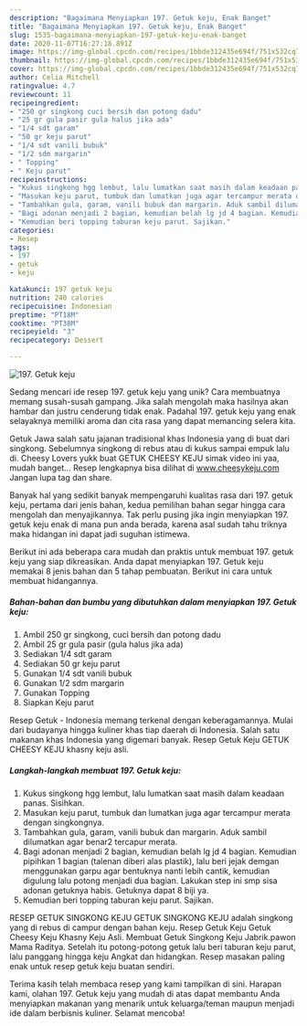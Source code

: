 ```yaml
---
description: "Bagaimana Menyiapkan 197. Getuk keju, Enak Banget"
title: "Bagaimana Menyiapkan 197. Getuk keju, Enak Banget"
slug: 1535-bagaimana-menyiapkan-197-getuk-keju-enak-banget
date: 2020-11-07T16:27:18.891Z
image: https://img-global.cpcdn.com/recipes/1bbde312435e694f/751x532cq70/197-getuk-keju-foto-resep-utama.jpg
thumbnail: https://img-global.cpcdn.com/recipes/1bbde312435e694f/751x532cq70/197-getuk-keju-foto-resep-utama.jpg
cover: https://img-global.cpcdn.com/recipes/1bbde312435e694f/751x532cq70/197-getuk-keju-foto-resep-utama.jpg
author: Celia Mitchell
ratingvalue: 4.7
reviewcount: 11
recipeingredient:
- "250 gr singkong cuci bersih dan potong dadu"
- "25 gr gula pasir gula halus jika ada"
- "1/4 sdt garam"
- "50 gr keju parut"
- "1/4 sdt vanili bubuk"
- "1/2 sdm margarin"
- " Topping"
- " Keju parut"
recipeinstructions:
- "Kukus singkong hgg lembut, lalu lumatkan saat masih dalam keadaan panas. Sisihkan."
- "Masukan keju parut, tumbuk dan lumatkan juga agar tercampur merata dengan singkongnya."
- "Tambahkan gula, garam, vanili bubuk dan margarin. Aduk sambil dilumatkan agar benar2 tercapur merata."
- "Bagi adonan menjadi 2 bagian, kemudian belah lg jd 4 bagian. Kemudian pipihkan 1 bagian (talenan diberi alas plastik), lalu beri jejak demgan menggunakan garpu agar bentuknya nanti lebih cantik, kemudian digulung lalu potong menjadi dua bagian. Lakukan step ini smp sisa adonan getuknya habis. Getuknya dapat 8 biji ya."
- "Kemudian beri topping taburan keju parut. Sajikan."
categories:
- Resep
tags:
- 197
- getuk
- keju

katakunci: 197 getuk keju 
nutrition: 240 calories
recipecuisine: Indonesian
preptime: "PT18M"
cooktime: "PT38M"
recipeyield: "3"
recipecategory: Dessert

---
```



![197. Getuk keju](https://img-global.cpcdn.com/recipes/1bbde312435e694f/751x532cq70/197-getuk-keju-foto-resep-utama.jpg)

Sedang mencari ide resep 197. getuk keju yang unik? Cara membuatnya memang susah-susah gampang. Jika salah mengolah maka hasilnya akan hambar dan justru cenderung tidak enak. Padahal 197. getuk keju yang enak selayaknya memiliki aroma dan cita rasa yang dapat memancing selera kita.

Getuk Jawa salah satu jajanan tradisional khas Indonesia yang di buat dari singkong. Sebelumnya singkong di rebus atau di kukus sampai empuk lalu di. Cheesy Lovers yukk buat GETUK CHEESY KEJU simak video ini yaa, mudah banget… Resep lengkapnya bisa dilihat di www.cheesykeju.com Jangan lupa tag dan share.

Banyak hal yang sedikit banyak mempengaruhi kualitas rasa dari 197. getuk keju, pertama dari jenis bahan, kedua pemilihan bahan segar hingga cara mengolah dan menyajikannya. Tak perlu pusing jika ingin menyiapkan 197. getuk keju enak di mana pun anda berada, karena asal sudah tahu triknya maka hidangan ini dapat jadi suguhan istimewa.


Berikut ini ada beberapa cara mudah dan praktis untuk membuat 197. getuk keju yang siap dikreasikan. Anda dapat menyiapkan 197. Getuk keju memakai 8 jenis bahan dan 5 tahap pembuatan. Berikut ini cara untuk membuat hidangannya.

<!--inarticleads1-->

##### Bahan-bahan dan bumbu yang dibutuhkan dalam menyiapkan 197. Getuk keju:

1. Ambil 250 gr singkong, cuci bersih dan potong dadu
1. Ambil 25 gr gula pasir (gula halus jika ada)
1. Sediakan 1/4 sdt garam
1. Sediakan 50 gr keju parut
1. Gunakan 1/4 sdt vanili bubuk
1. Gunakan 1/2 sdm margarin
1. Gunakan  Topping
1. Siapkan  Keju parut


Resep Getuk - Indonesia memang terkenal dengan keberagamannya. Mulai dari budayanya hingga kuliner khas tiap daerah di Indonesia. Salah satu makanan khas Indonesia yang digemari banyak. Resep Getuk Keju GETUK CHEESY KEJU khasny keju asli. 

<!--inarticleads2-->

##### Langkah-langkah membuat 197. Getuk keju:

1. Kukus singkong hgg lembut, lalu lumatkan saat masih dalam keadaan panas. Sisihkan.
1. Masukan keju parut, tumbuk dan lumatkan juga agar tercampur merata dengan singkongnya.
1. Tambahkan gula, garam, vanili bubuk dan margarin. Aduk sambil dilumatkan agar benar2 tercapur merata.
1. Bagi adonan menjadi 2 bagian, kemudian belah lg jd 4 bagian. Kemudian pipihkan 1 bagian (talenan diberi alas plastik), lalu beri jejak demgan menggunakan garpu agar bentuknya nanti lebih cantik, kemudian digulung lalu potong menjadi dua bagian. Lakukan step ini smp sisa adonan getuknya habis. Getuknya dapat 8 biji ya.
1. Kemudian beri topping taburan keju parut. Sajikan.


RESEP GETUK SINGKONG KEJU GETUK SINGKONG KEJU adalah singkong yang di rebus di campur dengan bahan keju. Resep Getuk Keju Getuk Cheesy Keju Khasny Keju Asli. Membuat Getuk Singkong Keju Jabrik.pawon Mama Raditya. Setelah itu potong-potong getuk lalu beri taburan keju parut, lalu panggang hingga keju Angkat dan hidangkan. Resep masakan paling enak untuk resep getuk keju buatan sendiri. 

Terima kasih telah membaca resep yang kami tampilkan di sini. Harapan kami, olahan 197. Getuk keju yang mudah di atas dapat membantu Anda menyiapkan makanan yang menarik untuk keluarga/teman maupun menjadi ide dalam berbisnis kuliner. Selamat mencoba!
